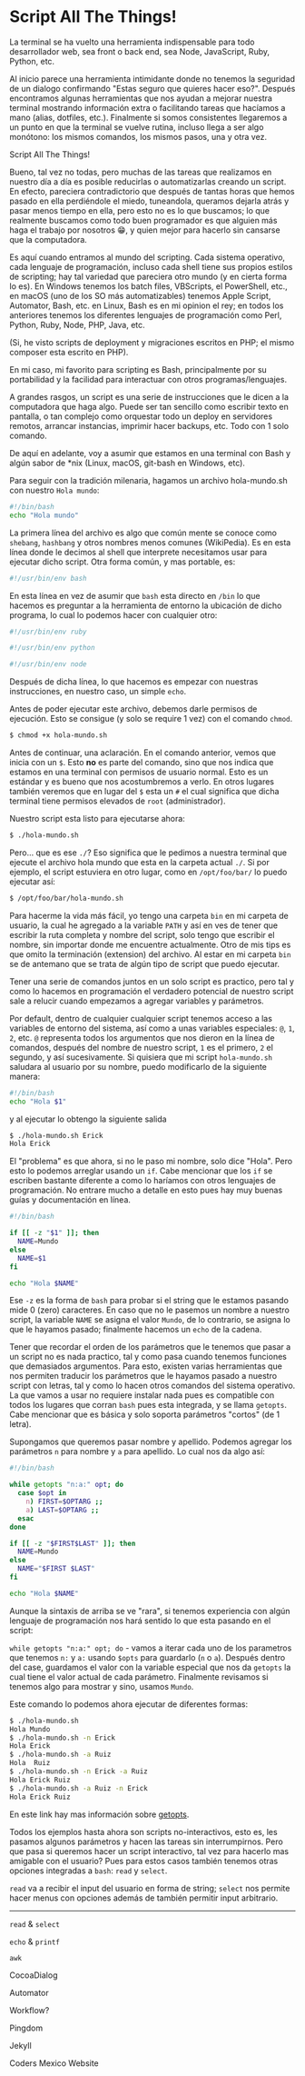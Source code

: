 # Script All The Things!

La terminal se ha vuelto una herramienta indispensable para todo desarrollador web, sea front o back end, sea Node, JavaScript, Ruby, Python, etc. 

Al inicio parece una herramienta intimidante donde no tenemos la seguridad de un dialogo confirmando "Estas seguro que quieres hacer eso?". Después encontramos algunas herramientas que nos ayudan a mejorar nuestra terminal mostrando información extra o facilitando tareas que hacíamos a mano (alias, dotfiles, etc.). Finalmente si somos consistentes llegaremos a un punto en que la terminal se vuelve rutina, incluso llega a ser algo monótono: los mismos comandos, los mismos pasos, una y otra vez.


Script All The Things!

Bueno, tal vez no todas, pero muchas de las tareas que realizamos en nuestro día a día es posible reducirlas o automatizarlas creando un script. En efecto, pareciera contradictorio que después de tantas horas que hemos pasado en ella perdiéndole el miedo, tuneandola, queramos dejarla atrás y pasar menos tiempo en ella, pero esto no es lo que buscamos; lo que realmente buscamos como todo buen programador es que alguien más haga el trabajo por nosotros 😁, y quien mejor para hacerlo sin cansarse que la computadora. 

Es aquí cuando entramos al mundo del scripting. Cada sistema operativo, cada lenguaje de programación, incluso cada shell tiene sus propios estilos de scripting; hay tal variedad que pareciera otro mundo (y en cierta forma lo es). En Windows tenemos los batch files, VBScripts, el PowerShell, etc., en macOS (uno de los SO más automatizables) tenemos Apple Script, Automator, Bash, etc. en Linux, Bash es en mi opinion el rey; en todos los anteriores tenemos los diferentes lenguajes de programación como Perl, Python, Ruby, Node, PHP, Java, etc. 

(Si, he visto scripts de deployment y migraciones escritos en PHP; el mismo composer esta escrito en PHP).

En mi caso, mi favorito para scripting es Bash, principalmente por su portabilidad y la facilidad para interactuar con otros programas/lenguajes. 

A grandes rasgos, un script es una serie de instrucciones que le dicen a la computadora que haga algo. Puede ser tan sencillo como escribir texto en pantalla, o tan complejo como orquestar todo un deploy en servidores remotos, arrancar instancias, imprimir hacer backups, etc. Todo con 1 solo comando.

De aquí en adelante, voy a asumir que estamos en una terminal con Bash y algún sabor de \*nix (Linux, macOS, git-bash en Windows, etc).

Para seguir con la tradición milenaria, hagamos un archivo hola-mundo.sh con nuestro `Hola mundo`:

```sh
#!/bin/bash
echo "Hola mundo"
```

La primera línea del archivo es algo que común mente se conoce como `shebang`, `hashbang` y otros nombres menos comunes (WikiPedia). Es en esta línea donde le decimos al shell que interprete necesitamos usar para ejecutar dicho script. Otra forma común, y mas portable, es:

```sh
#!/usr/bin/env bash
```

En esta línea en vez de asumir que `bash` esta directo en `/bin` lo que hacemos es preguntar a la herramienta de entorno la ubicación de dicho programa, lo cual lo podemos hacer con cualquier otro:


```sh
#!/usr/bin/env ruby
```

```sh
#!/usr/bin/env python
```

```sh
#!/usr/bin/env node
```

Después de dicha línea, lo que hacemos es empezar con nuestras instrucciones, en nuestro caso, un simple `echo`.

Antes de poder ejecutar este archivo, debemos darle permisos de ejecución. Esto se consigue (y solo se require 1 vez) con el comando `chmod`.

```sh
$ chmod +x hola-mundo.sh
```

Antes de continuar, una aclaración. En el comando anterior, vemos que inicia con un `$`. Esto **no** es parte del comando, sino que nos indica que estamos en una terminal con permisos de usuario normal. Esto es un estándar y es bueno que nos acostumbremos a verlo. En otros lugares también veremos que en lugar del `$` esta un `#` el cual significa que dicha terminal tiene permisos elevados de `root` (administrador).


Nuestro script esta listo para ejecutarse ahora:

```sh
$ ./hola-mundo.sh
```

Pero... que es ese `./`? Eso significa que le pedimos a nuestra terminal que ejecute el archivo hola mundo que esta en la carpeta actual `./`. Si por ejemplo, el script estuviera en otro lugar, como en `/opt/foo/bar/` lo puedo ejecutar así:

```sh
$ /opt/foo/bar/hola-mundo.sh
```

Para hacerme la vida más fácil, yo tengo una carpeta `bin` en mi carpeta de usuario, la cual he agregado a la variable `PATH` y así en ves de tener que escribir la ruta completa y nombre del script, solo tengo que escribir el nombre, sin importar donde me encuentre actualmente. Otro de mis tips es que omito la terminación (extension) del archivo. Al estar en mi carpeta `bin` se de antemano que se trata de algún tipo de script que puedo ejecutar.

Tener una serie de comandos juntos en un solo script es practico, pero tal y como lo hacemos en programación el verdadero potencial de nuestro script sale a relucir cuando empezamos a agregar variables y parámetros.

Por default, dentro de cualquier cualquier script tenemos acceso a las variables de entorno del sistema, así como a unas variables especiales: `@`, `1`, `2`, etc. `@` representa todos los argumentos que nos dieron en la línea de comandos, después del nombre de nuestro script, `1` es el primero, `2` el segundo, y así sucesivamente. Si quisiera que mi script `hola-mundo.sh` saludara al usuario por su nombre, puedo modificarlo de la siguiente manera:

```sh
#!/bin/bash
echo "Hola $1"
```

y al ejecutar lo obtengo la siguiente salida

```sh
$ ./hola-mundo.sh Erick
Hola Erick
```

El "problema" es que ahora, si no le paso mi nombre, solo dice "Hola". Pero esto lo podemos arreglar usando un `if`. Cabe mencionar que los `if` se escriben bastante diferente a como lo haríamos con otros lenguajes de programación. No entrare mucho a detalle en esto pues hay muy buenas guías y documentación en línea.

```sh
#!/bin/bash

if [[ -z "$1" ]]; then
  NAME=Mundo
else
  NAME=$1
fi

echo "Hola $NAME"
```

Ese `-z` es la forma de `bash` para probar si el string que le estamos pasando mide 0 (zero) caracteres. En caso que no le pasemos un nombre a nuestro script, la variable `NAME` se asigna el valor `Mundo`, de lo contrario, se asigna lo que le hayamos pasado; finalmente hacemos un `echo` de la cadena.

Tener que recordar el orden de los parámetros que le tenemos que pasar a un script no es nada practico, tal y como pasa cuando tenemos funciones que demasiados argumentos. Para esto, existen varias herramientas que nos permiten traducir los parámetros que le hayamos pasado a nuestro script con letras, tal y como lo hacen otros comandos del sistema operativo. La que vamos a usar no requiere instalar nada pues es compatible con todos los lugares que corran `bash` pues esta integrada, y se llama `getopts`. Cabe mencionar que es básica y solo soporta parámetros "cortos" (de 1 letra).

Supongamos que queremos pasar nombre y apellido. Podemos agregar los parámetros `n` para nombre y `a` para apellido. Lo cual nos da algo así:

```sh
#!/bin/bash

while getopts "n:a:" opt; do
  case $opt in
    n) FIRST=$OPTARG ;;
    a) LAST=$OPTARG ;;
  esac
done

if [[ -z "$FIRST$LAST" ]]; then
  NAME=Mundo
else
  NAME="$FIRST $LAST"
fi

echo "Hola $NAME"
```

Aunque la sintaxis de arriba se ve "rara", si tenemos experiencia con algún lenguaje de programación nos hará sentido lo que esta pasando en el script:

`while getopts "n:a:" opt; do` - vamos a iterar cada uno de los parametros que tenemos `n:` y `a:` usando `$opts` para guardarlo (`n` o `a`). Después dentro del case, guardamos el valor con la variable especial que nos da `getopts` la cual tiene el valor actual de cada parámetro. Finalmente revisamos si tenemos algo para mostrar y sino, usamos `Mundo`.

Este comando lo podemos ahora ejecutar de diferentes formas:

```sh
$ ./hola-mundo.sh
Hola Mundo
$ ./hola-mundo.sh -n Erick
Hola Erick
$ ./hola-mundo.sh -a Ruiz
Hola  Ruiz
$ ./hola-mundo.sh -n Erick -a Ruiz
Hola Erick Ruiz
$ ./hola-mundo.sh -a Ruiz -n Erick
Hola Erick Ruiz
```

En este link hay mas información sobre [getopts].

Todos los ejemplos hasta ahora son scripts no-interactivos, esto es, les pasamos algunos parámetros y hacen las tareas sin interrumpirnos. Pero que pasa si queremos hacer un script interactivo, tal vez para hacerlo mas amigable con el usuario? Pues para estos casos también tenemos otras opciones integradas a `bash`: `read` y `select`.

`read` va a recibir el input del usuario en forma de string; `select` nos permite hacer menus con opciones además de también permitir input arbitrario.



[shebang]: https://en.wikipedia.org/wiki/Shebang_(Unix)
[getopts]: http://wiki.bash-hackers.org/howto/getopts_tutorial

---

`read` & `select`

`echo` & `printf`

`awk`

CocoaDialog

Automator

Workflow?

Pingdom

Jekyll

Coders Mexico Website
